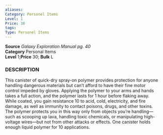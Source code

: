 ```yaml
---
aliases: 
Category: Personel Items
Level: 1
Price: 30
tags: 
Type: Personel Items
---
```

**Source** _Galaxy Exploration Manual pg. 40_  
**Category** Personal Items  
**Level** 1;**Price** 30; **Bulk** L

### DESCRIPTION

This canister of quick-dry spray-on polymer provides protection for anyone handling dangerous materials but can’t afford to have their fine motor control impeded by gloves. Applying the polymer to your arms and hands takes a full action, and the polymer lasts for 1 hour before flaking away. While coated, you gain resistance 10 to acid, cold, electricity, and fire damage, as well as immunity to contact poisons, drugs, and other toxins. The polymer protects you in this way only from objects you’re handling—such as scooping up lava, handling toxic chemicals, or manipulating high-voltage wires—but not from other attacks or effects. One canister holds enough liquid polymer for 10 applications.
